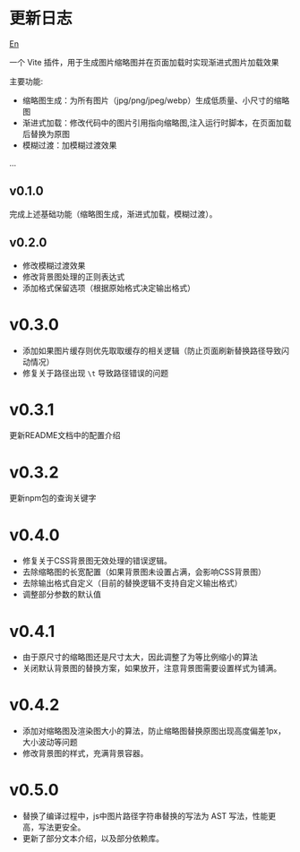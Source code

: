 # 更新日志

[En](./README_en.md)

一个 Vite 插件，用于生成图片缩略图并在页面加载时实现渐进式图片加载效果

主要功能:

 - 缩略图生成：为所有图片（jpg/png/jpeg/webp）生成低质量、小尺寸的缩略图
 - 渐进式加载：修改代码中的图片引用指向缩略图,注入运行时脚本，在页面加载后替换为原图
 - 模糊过渡：加模糊过渡效果

...

## v0.1.0

  完成上述基础功能（缩略图生成，渐进式加载，模糊过渡）。

## v0.2.0

 - 修改模糊过渡效果
 - 修改背景图处理的正则表达式
 - 添加格式保留选项（根据原始格式决定输出格式）

# v0.3.0

 - 添加如果图片缓存则优先取取缓存的相关逻辑（防止页面刷新替换路径导致闪动情况）
 - 修复关于路径出现 `\t` 导致路径错误的问题

# v0.3.1

  更新README文档中的配置介绍

# v0.3.2

  更新npm包的查询关键字

# v0.4.0

 - 修复关于CSS背景图无效处理的错误逻辑。
 - 去除缩略图的长宽配置（如果背景图未设置占满，会影响CSS背景图）
 - 去除输出格式自定义（目前的替换逻辑不支持自定义输出格式）
 - 调整部分参数的默认值

# v0.4.1

 - 由于原尺寸的缩略图还是尺寸太大，因此调整了为等比例缩小的算法
 - 关闭默认背景图的替换方案，如果放开，注意背景图需要设置样式为铺满。

#  v0.4.2

 - 添加对缩略图及渲染图大小的算法，防止缩略图替换原图出现高度偏差1px，大小波动等问题
 - 修改背景图的样式，充满背景容器。

# v0.5.0

 - 替换了编译过程中，js中图片路径字符串替换的写法为 AST 写法，性能更高，写法更安全。
 - 更新了部分文本介绍，以及部分依赖库。